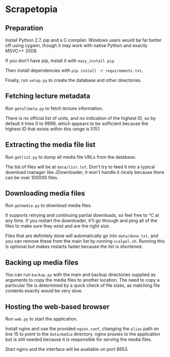 Scrapetopia
===========

Preparation
-----------

Install Python 2.7, pip and a C compiler. Windows users would be far better off
using cygwin, though it may work with native Python and exactly MSVC++ 2008.

If you don't have pip, install it with `easy_install pip`.

Then install dependencies with `pip install -r requirements.txt`.

Finally, run `setup.py` to create the database and other directories.

Fetching lecture metadata
-------------------------

Run `getallmeta.py` to fetch lecture information.

There is no official list of units, and no indication of the highest ID, so by
default it tries 0 to 9999, which appears to be sufficient because the highest
ID that exists within this range is 5151.

Extracting the media file list
------------------------------

Run `getlist.py` to dump all media file URLs from the database.

The list of files will be at `data/list.txt`. Don't try to feed it into a
typical download manager like JDownloader, it won't handle it nicely because
there can be over 100000 files.

Downloading media files
-----------------------

Run `getmedia.py` to download media files.

It supports retrying and continuing partial downloads, so feel free to ^C at any
time. If you restart the downloader, it'll go through and ping all of the files
to make sure they exist and are the right size.

Files that are definitely done will automatically go into `data/done.txt`, and
you can remove these from the main list by running `scalpel.sh`. Running this is
optional but makes restarts faster because the list is shortened.

Backing up media files
----------------------

You can run `backup.py` with the main and backup directories supplied as
arguments to copy the media files to another location. The need to copy a
particular file is determined by a quick check of file sizes, as matching file
contents exactly would be very slow.

Hosting the web-based browser
-----------------------------

Run `web.py` to start the application.

Install nginx and use the provided `nginx.conf`, changing the `alias` path on
line 15 to point to the `data/media` directory. nginx proxies to the application
but is still needed because it is responsible for serving the media files.

Start nginx and the interface will be available on port 8653.

